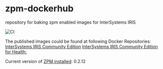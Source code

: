 # zpm-dockerhub
repository for baking zpm enabled images for InterSystems IRIS

![CI](https://github.com/intersystems-community/zpm-dockerhub/workflows/CI/badge.svg)

The published images could be found at following Docker Repositories:
[InterSystems IRIS Community Edition](https://hub.docker.com/r/intersystemsdc/iris-community)
[InterSystems IRIS Community Edition for Health:](https://hub.docker.com/r/intersystemsdc/irishealth-community)

Current version of [ZPM installed](https://openexchange.intersystems.com/package/ObjectScript-Package-Manager-2): 0.2.12
